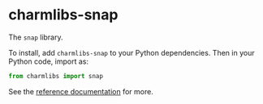 # charmlibs-snap

The `snap` library.

To install, add `charmlibs-snap` to your Python dependencies. Then in your Python code, import as:

```py
from charmlibs import snap
```

See the [reference documentation](https://documentation.ubuntu.com/charmlibs/reference/charmlibs/snap) for more.
